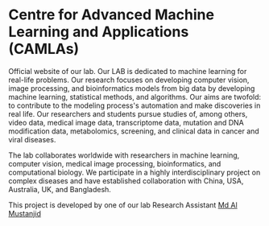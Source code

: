 # Centre for Advanced Machine Learning and Applications (CAMLAs)
Official website of our lab. Our LAB is dedicated to machine learning for real-life problems. Our research focuses on developing computer vision, image processing, and bioinformatics models from big data by developing machine learning, statistical methods, and algorithms. Our aims are twofold: to contribute to the modeling process's automation and make discoveries in real life. Our researchers and students pursue studies of, among others, video data, medical image data, transcriptome data, mutation and DNA modification data, metabolomics, screening, and clinical data in cancer and viral diseases.

The lab collaborates worldwide with researchers in machine learning, computer vision, medical image processing, bioinformatics, and computational biology. We participate in a highly interdisciplinary project on complex diseases and have established collaboration with China, USA, Australia, UK, and Bangladesh.

<p>This project is developed by one of our lab Research Assistant <a href="https://mustanjid.github.io/" >Md Al Mustanjid</a></p>
